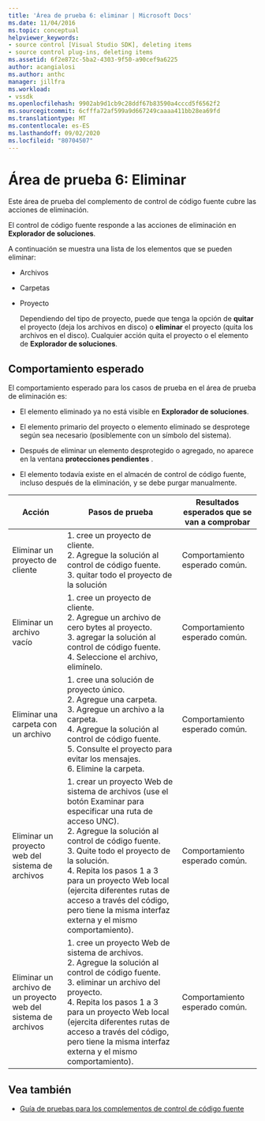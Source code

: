 ```yaml
---
title: 'Área de prueba 6: eliminar | Microsoft Docs'
ms.date: 11/04/2016
ms.topic: conceptual
helpviewer_keywords:
- source control [Visual Studio SDK], deleting items
- source control plug-ins, deleting items
ms.assetid: 6f2e872c-5ba2-4303-9f50-a90cef9a6225
author: acangialosi
ms.author: anthc
manager: jillfra
ms.workload:
- vssdk
ms.openlocfilehash: 9902ab9d1cb9c28ddf67b83590a4cccd5f6562f2
ms.sourcegitcommit: 6cfffa72af599a9d667249caaaa411bb28ea69fd
ms.translationtype: MT
ms.contentlocale: es-ES
ms.lasthandoff: 09/02/2020
ms.locfileid: "80704507"
---
```

# <a name="test-area-6-delete"></a>Área de prueba 6: Eliminar
Este área de prueba del complemento de control de código fuente cubre las acciones de eliminación.

 El control de código fuente responde a las acciones de eliminación en **Explorador de soluciones**.

 A continuación se muestra una lista de los elementos que se pueden eliminar:

- Archivos

- Carpetas

- Proyecto

  Dependiendo del tipo de proyecto, puede que tenga la opción de **quitar** el proyecto (deja los archivos en disco) o **eliminar** el proyecto (quita los archivos en el disco). Cualquier acción quita el proyecto o el elemento de **Explorador de soluciones**.

## <a name="expected-behavior"></a>Comportamiento esperado
 El comportamiento esperado para los casos de prueba en el área de prueba de eliminación es:

- El elemento eliminado ya no está visible en **Explorador de soluciones**.

- El elemento primario del proyecto o elemento eliminado se desprotege según sea necesario (posiblemente con un símbolo del sistema).

- Después de eliminar un elemento desprotegido o agregado, no aparece en la ventana **protecciones pendientes** .

- El elemento todavía existe en el almacén de control de código fuente, incluso después de la eliminación, y se debe purgar manualmente.

|Acción|Pasos de prueba|Resultados esperados que se van a comprobar|
|------------|----------------|--------------------------------|
|Eliminar un proyecto de cliente|1. cree un proyecto de cliente.<br />2. Agregue la solución al control de código fuente.<br />3. quitar todo el proyecto de la solución|Comportamiento esperado común.|
|Eliminar un archivo vacío|1. cree un proyecto de cliente.<br />2. Agregue un archivo de cero bytes al proyecto.<br />3. agregar la solución al control de código fuente.<br />4. Seleccione el archivo, elimínelo.|Comportamiento esperado común.|
|Eliminar una carpeta con un archivo|1. cree una solución de proyecto único.<br />2. Agregue una carpeta.<br />3. Agregue un archivo a la carpeta.<br />4. Agregue la solución al control de código fuente.<br />5. Consulte el proyecto para evitar los mensajes.<br />6. Elimine la carpeta.|Comportamiento esperado común.|
|Eliminar un proyecto web del sistema de archivos|1. crear un proyecto Web de sistema de archivos (use el botón Examinar para especificar una ruta de acceso UNC).<br />2. Agregue la solución al control de código fuente.<br />3. Quite todo el proyecto de la solución.<br />4. Repita los pasos 1 a 3 para un proyecto Web local (ejercita diferentes rutas de acceso a través del código, pero tiene la misma interfaz externa y el mismo comportamiento).|Comportamiento esperado común.|
|Eliminar un archivo de un proyecto web del sistema de archivos|1. cree un proyecto Web de sistema de archivos.<br />2. Agregue la solución al control de código fuente.<br />3. eliminar un archivo del proyecto.<br />4. Repita los pasos 1 a 3 para un proyecto Web local (ejercita diferentes rutas de acceso a través del código, pero tiene la misma interfaz externa y el mismo comportamiento).|Comportamiento esperado común.|

## <a name="see-also"></a>Vea también
- [Guía de pruebas para los complementos de control de código fuente](../../extensibility/internals/test-guide-for-source-control-plug-ins.md)

